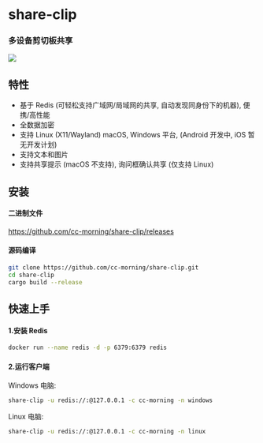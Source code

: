 share-clip
======

### 多设备剪切板共享

<img src="share-clip.gif" />

特性
------
* 基于 Redis (可轻松支持广域网/局域网的共享, 自动发现同身份下的机器), 便携/高性能
* 全数据加密
* 支持 Linux (X11/Wayland) macOS, Windows 平台, (Android 开发中, iOS 暂无开发计划)
* 支持文本和图片
* 支持共享提示 (macOS 不支持), 询问框确认共享 (仅支持 Linux)

安装
------
#### 二进制文件
<https://github.com/cc-morning/share-clip/releases>

#### 源码编译
```bash
git clone https://github.com/cc-morning/share-clip.git
cd share-clip
cargo build --release
```

快速上手
------

#### 1.安装 Redis
```bash
docker run --name redis -d -p 6379:6379 redis
```
#### 2.运行客户端

Windows 电脑:

```bash
share-clip -u redis://:@127.0.0.1 -c cc-morning -n windows
```

Linux 电脑:

```bash
share-clip -u redis://:@127.0.0.1 -c cc-morning -n linux
```
